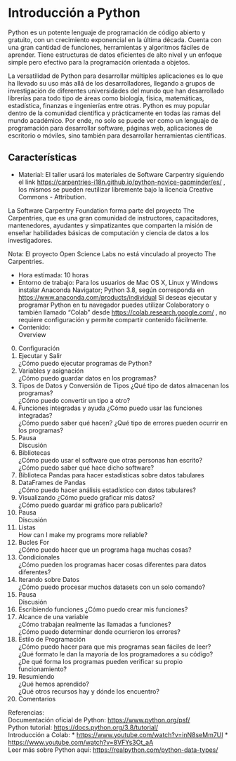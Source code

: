 # Introducción a Python

Python es un potente lenguaje de programación de código abierto y gratuito, con un crecimiento exponencial en la última década. Cuenta con una gran cantidad de funciones, herramientas y algoritmos fáciles de aprender. Tiene estructuras de datos eficientes de alto nivel y un enfoque simple pero efectivo para la programación orientada a objetos.

La versatilidad de Python para desarrollar múltiples aplicaciones es lo que ha llevado su uso más allá de los desarrolladores, llegando a grupos de investigación de diferentes universidades del mundo que han desarrollado librerías para todo tipo de áreas como biología, física, matemáticas, estadística, finanzas e ingenierías entre otras. 
Python es muy popular dentro de la comunidad científica y prácticamente en todas las ramas del mundo académico. Por ende, no solo se puede ver como un lenguaje de programación para desarrollar software, páginas web, aplicaciones de escritorio o móviles, sino también para desarrollar herramientas científicas. 

## Características

* Material: El taller usará los materiales de Software Carpentry siguiendo el link
https://carpentries-i18n.github.io/python-novice-gapminder/es/ , los mismos se pueden reutilizar libremente bajo la licencia Creative Commons - Attribution. 

La Software Carpentry Foundation forma parte del proyecto The Carpentries, que es una gran comunidad de instructores, capacitadores, mantenedores, ayudantes y simpatizantes que comparten la misión de enseñar habilidades básicas de computación y ciencia de datos a los investigadores.

Nota:  El proyecto Open Science Labs no está vinculado al proyecto The Carpentries. 

* Hora estimada:  10 horas
* Entorno de trabajo: 
Para los usuarios de Mac OS X, Linux y Windows instalar Anaconda Navigator; Python 3.8, según corresponda en https://www.anaconda.com/products/individual 
Si deseas ejecutar y programar Python en tu navegador puedes utilizar Colaboratory o también llamado “Colab” desde https://colab.research.google.com/ , no requiere configuración y permite compartir contenido fácilmente.
* Contenido:\
Overview
0. Configuración
1. Ejecutar y Salir\
¿Cómo puedo ejecutar programas de Python?
2. Variables y asignación\
¿Cómo puedo guardar datos en los programas?
3. Tipos de Datos y Conversión de Tipos
¿Qué tipo de datos almacenan los programas?\
¿Cómo puedo convertir un tipo a otro?
4. Funciones integradas y ayuda
¿Cómo puedo usar las funciones integradas?\
¿Cómo puedo saber qué hacen?
¿Qué tipo de errores pueden ocurrir en los programas?
5. Pausa\
Discusión
6. Bibliotecas\
¿Cómo puedo usar el software que otras personas han escrito?\
¿Cómo puedo saber qué hace dicho software?
7. Biblioteca Pandas para hacer estadísticas sobre datos tabulares
8. DataFrames de Pandas\
¿Cómo puedo hacer análisis estadístico con datos tabulares?
9. Visualizando
¿Cómo puedo graficar mis datos?\
¿Cómo puedo guardar mi gráfico para publicarlo?
10. Pausa\
Discusión
11. Listas\
How can I make my programs more reliable?
12. Bucles For\
¿Cómo puedo hacer que un programa haga muchas cosas?
13. Condicionales\
¿Cómo pueden los programas hacer cosas diferentes para datos diferentes?
14. Iterando sobre Datos\
¿Cómo puedo procesar muchos datasets con un solo comando?
15. Pausa\
Discusión
16. Escribiendo funciones
¿Cómo puedo crear mis funciones?
17. Alcance de una variable\
¿Cómo trabajan realmente las llamadas a funciones?\
¿Cómo puedo determinar donde ocurrieron los errores?
18. Estilo de Programación\
¿Cómo puedo hacer para que mis programas sean fáciles de leer?\
¿Qué formato le dan la mayoría de los programadores a su código?\
¿De qué forma los programas pueden verificar su propio funcionamiento?
19. Resumiendo\
¿Qué hemos aprendido?\
¿Qué otros recursos hay y dónde los encuentro?
20. Comentarios

Referencias:\
Documentación oficial de Python: https://www.python.org/psf/ \
Python tutorial: https://docs.python.org/3.8/tutorial/ \
Introducción a Colab: * https://www.youtube.com/watch?v=inN8seMm7UI 
                      * https://www.youtube.com/watch?v=8VFYs3Ot_aA \
Leer más sobre Python aquí: https://realpython.com/python-data-types/ 



